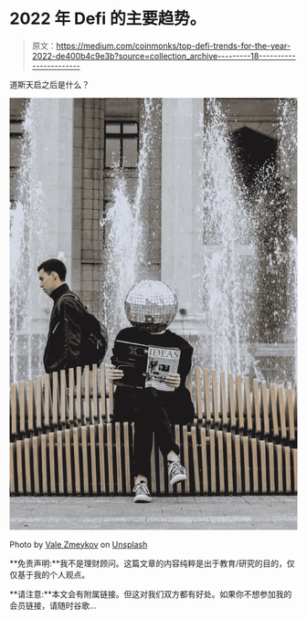 # 2022 年 Defi 的主要趋势。

> 原文：<https://medium.com/coinmonks/top-defi-trends-for-the-year-2022-de400b4c9e3b?source=collection_archive---------18----------------------->

道斯天启之后是什么？

![](img/55032bdd37a956d9654959e80779760a.png)

Photo by [Vale Zmeykov](https://unsplash.com/@vale_zmeykov?utm_source=medium&utm_medium=referral) on [Unsplash](https://unsplash.com?utm_source=medium&utm_medium=referral)

**免责声明:**我不是理财顾问。这篇文章的内容纯粹是出于教育/研究的目的，仅仅基于我的个人观点。

**请注意:**本文会有附属链接。但这对我们双方都有好处。如果你不想参加我的会员链接，请随时谷歌…